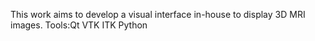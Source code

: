 This work aims to develop a visual interface in-house to display 3D MRI images.
Tools:Qt VTK ITK Python
